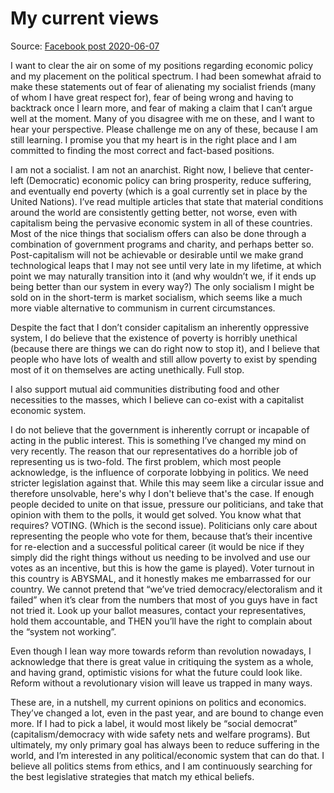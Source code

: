 # My current views

Source: [Facebook post 2020-06-07](https://www.facebook.com/elias.jackson2/posts/3644892598861140)

I want to clear the air on some of my positions regarding economic policy and my placement on the political spectrum. I had been somewhat afraid to make these statements out of fear of alienating my socialist friends (many of whom I have great respect for), fear of being wrong and having to backtrack once I learn more, and fear of making a claim that I can’t argue well at the moment. Many of you disagree with me on these, and I want to hear your perspective. Please challenge me on any of these, because I am still learning. I promise you that my heart is in the right place and I am committed to finding the most correct and fact-based positions.

I am not a socialist. I am not an anarchist. Right now, I believe that center-left (Democratic) economic policy can bring prosperity, reduce suffering, and eventually end poverty (which is a goal currently set in place by the United Nations). I’ve read multiple articles that state that material conditions around the world are consistently getting better, not worse, even with capitalism being the pervasive economic system in all of these countries. Most of the nice things that socialism offers can also be done through a combination of government programs and charity, and perhaps better so. Post-capitalism will not be achievable or desirable until we make grand technological leaps that I may not see until very late in my lifetime, at which point we may naturally transition into it (and why wouldn’t we, if it ends up being better than our system in every way?) The only socialism I might be sold on in the short-term is market socialism, which seems like a much more viable alternative to communism in current circumstances.

Despite the fact that I don’t consider capitalism an inherently oppressive system, I do believe that the existence of poverty is horribly unethical (because there are things we can do right now to stop it), and I believe that people who have lots of wealth and still allow poverty to exist by spending most of it on themselves are acting unethically. Full stop.

I also support mutual aid communities distributing food and other necessities to the masses, which I believe can co-exist with a capitalist economic system.

I do not believe that the government is inherently corrupt or incapable of acting in the public interest. This is something I’ve changed my mind on very recently. The reason that our representatives do a horrible job of representing us is two-fold. The first problem, which most people acknowledge, is the influence of corporate lobbying in politics. We need stricter legislation against that. While this may seem like a circular issue and therefore unsolvable, here's why I don't believe that's the case. If enough people decided to unite on that issue, pressure our politicians, and take that opinion with them to the polls, it would get solved. You know what that requires? VOTING. (Which is the second issue). Politicians only care about representing the people who vote for them, because that’s their incentive for re-election and a successful political career (it would be nice if they simply did the right things without us needing to be involved and use our votes as an incentive, but this is how the game is played). Voter turnout in this country is ABYSMAL, and it honestly makes me embarrassed for our country. We cannot pretend that “we’ve tried democracy/electoralism and it failed” when it’s clear from the numbers that most of you guys have in fact not tried it. Look up your ballot measures, contact your representatives, hold them accountable, and THEN you’ll have the right to complain about the “system not working”.

Even though I lean way more towards reform than revolution nowadays, I acknowledge that there is great value in critiquing the system as a whole, and having grand, optimistic visions for what the future could look like. Reform without a revolutionary vision will leave us trapped in many ways.

These are, in a nutshell, my current opinions on politics and economics. They’ve changed a lot, even in the past year, and are bound to change even more. If I had to pick a label, it would most likely be “social democrat” (capitalism/democracy with wide safety nets and welfare programs). But ultimately, my only primary goal has always been to reduce suffering in the world, and I’m interested in any political/economic system that can do that. I believe all politics stems from ethics, and I am continuously searching for the best legislative strategies that match my ethical beliefs.